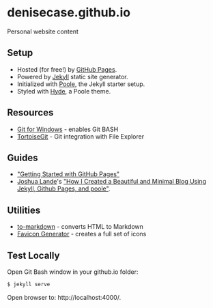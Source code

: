 # denisecase.github.io
Personal website content 

## Setup

* Hosted (for free!) by [GitHub Pages](https://pages.github.com/).
* Powered by [Jekyll](http://jekyllrb.com) static site generator.
* Initialized with [Poole](http://getpoole.com), the Jekyll starter setup.
* Styled with [Hyde](http://hyde.getpoole.com), a Poole theme.

## Resources

* [Git for Windows](https://msysgit.github.io/) - enables Git BASH 
* [TortoiseGit](https://code.google.com/p/tortoisegit/) - Git integration with File Explorer

## Guides

* ["Getting Started with GitHub Pages"](https://guides.github.com/features/pages/)
* [Joshua Lande](http://www.joshualande.com)'s ["How I Created a Beautiful and Minimal Blog Using Jekyll, Github Pages, and poole"](http://joshualande.com/jekyll-github-pages-poole/).

## Utilities

* [to-markdown](https://domchristie.github.io/to-markdown/) - converts HTML to Markdown
* [Favicon Generator](http://realfavicongenerator.net/) - creates a full set of icons

## Test Locally

Open Git Bash window in your github.io folder: 
```bash
$ jekyll serve 
``` 
Open browser to: http://localhost:4000/.





 



